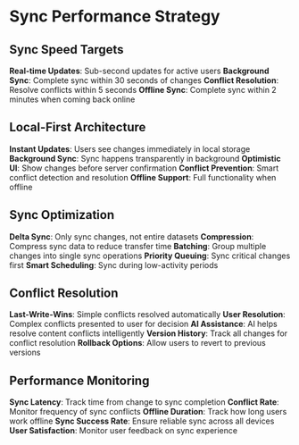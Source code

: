 # Sync Performance Strategy

## Sync Speed Targets

**Real-time Updates**: Sub-second updates for active users
**Background Sync**: Complete sync within 30 seconds of changes
**Conflict Resolution**: Resolve conflicts within 5 seconds
**Offline Sync**: Complete sync within 2 minutes when coming back online

## Local-First Architecture

**Instant Updates**: Users see changes immediately in local storage
**Background Sync**: Sync happens transparently in background
**Optimistic UI**: Show changes before server confirmation
**Conflict Prevention**: Smart conflict detection and resolution
**Offline Support**: Full functionality when offline

## Sync Optimization

**Delta Sync**: Only sync changes, not entire datasets
**Compression**: Compress sync data to reduce transfer time
**Batching**: Group multiple changes into single sync operations
**Priority Queuing**: Sync critical changes first
**Smart Scheduling**: Sync during low-activity periods

## Conflict Resolution

**Last-Write-Wins**: Simple conflicts resolved automatically
**User Resolution**: Complex conflicts presented to user for decision
**AI Assistance**: AI helps resolve content conflicts intelligently
**Version History**: Track all changes for conflict resolution
**Rollback Options**: Allow users to revert to previous versions

## Performance Monitoring

**Sync Latency**: Track time from change to sync completion
**Conflict Rate**: Monitor frequency of sync conflicts
**Offline Duration**: Track how long users work offline
**Sync Success Rate**: Ensure reliable sync across all devices
**User Satisfaction**: Monitor user feedback on sync experience
